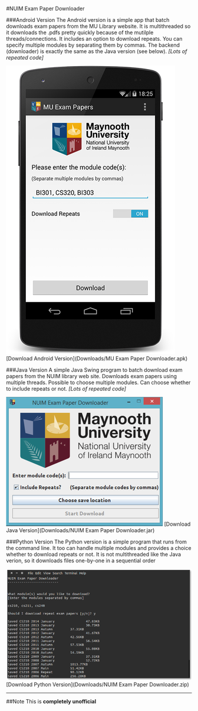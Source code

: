 #NUIM Exam Paper Downloader

###Android Version
The Android version is a simple app that batch downloads exam papers from the MU Library website. It is multithreaded so it downloads the .pdfs pretty quickly because of the mutilple threads/connections. It includes an option to download repeats. You can specify multiple modules by separating them by commas. The backend (downloader) is exactly the same as the Java version (see below). *[Lots of repeated code]*

![Android Screenshot](screenshot/android_screenshot.png "Screenshot of Android Version")
[Download Android Version](Downloads/MU Exam Paper Downloader.apk)


###Java Version
A simple Java Swing program to batch download exam papers from the NUIM library web site.
Downloads exam papers using multiple threads. Possible to choose multiple modules. Can choose whether to include repeats or not. *[Lots of repeated code]*

![Java Screenshot](screenshot/screenshot.png "Screenshot of Java Swing Version")
[Download Java Version](Downloads/NUIM Exam Paper Downloader.jar)

###Python Version
The Python version is a simple program that runs from the command line. It too can handle multiple modules and provides a choice whether to download repeats or not. It is not multithreaded like the Java verion, so it downloads files one-by-one in a sequential order

![Python Screenshot](screenshot/python-screenshot.png "Screenshot of Python Command Line Version")
[Download Python Version](Downloads/NUIM Exam Paper Downloader.zip)


---



##Note
This is **completely unofficial**
